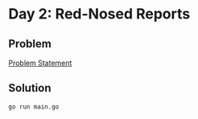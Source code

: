 # Day 2: Red-Nosed Reports

## Problem

[Problem Statement](./problem.txt)

## Solution

```bash
go run main.go
```
